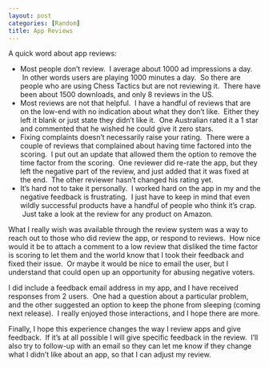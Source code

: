 ```yaml
---
layout: post
categories: [Random]
title: App Reviews
---
```

<p>A quick word about app reviews:</p>
<ul>
<li>Most people don&rsquo;t review. &nbsp;I average about 1000 ad impressions a day. &nbsp;In other words users are playing 1000 minutes a day. &nbsp;So there are people who are using Chess Tactics but are not reviewing it. &nbsp;There have been about 1500 downloads, and only 8 reviews in the US.</li>
<li>Most reviews are not that helpful. &nbsp;I have a handful of reviews that are on the low-end with no indication about what they don&rsquo;t like. &nbsp;Either they left it blank <!--more-->or just state they didn&rsquo;t like it. &nbsp;One Australian rated it a 1 star and commented that he wished he could give it zero stars.</li>
<li>Fixing complaints doesn&rsquo;t necessarily raise your rating. &nbsp;There were a couple of reviews that complained about having time factored into the scoring. &nbsp;I put out an update that allowed them the option to remove the time factor from the scoring. &nbsp;One reviewer did re-rate the app, but they left the negative part of the review, and just added that it was fixed at the end. &nbsp;The other reviewer hasn&rsquo;t changed his rating yet.</li>
<li>It&rsquo;s hard not to take it personally. &nbsp;I worked hard on the app in my and the negative feedback is frustrating. &nbsp;I just have to keep in mind that even wildly successful products have a handful of people who think it&rsquo;s crap. &nbsp;Just take a look at the review for any product on Amazon.</li>
</ul>
<p>What I really wish was available through the review system was a way to reach out to those who did review the app, or respond to reviews. &nbsp;How nice would it be to attach a comment to a low review that disliked the time factor is scoring to let them and the world know that I took their feedback and fixed their issue. &nbsp;Or maybe it would be nice to email the user, but I understand that could open up an opportunity for abusing negative voters.</p>
<p>I did include a feedback email address in my app, and I have received responses from 2 users. &nbsp;One had a question about a particular problem, and the other suggested an option to keep the phone from sleeping (coming next release). &nbsp;I really enjoyed those interactions, and I hope there are more.</p>
<p>Finally, I hope this experience changes the way I review apps and give feedback. &nbsp;If it&rsquo;s at all possible I will give specific feedback in the review. &nbsp;I&rsquo;ll also try to follow-up with an email so they can let me know if they change what I didn&rsquo;t like about an app, so that I can adjust my review.</p>


